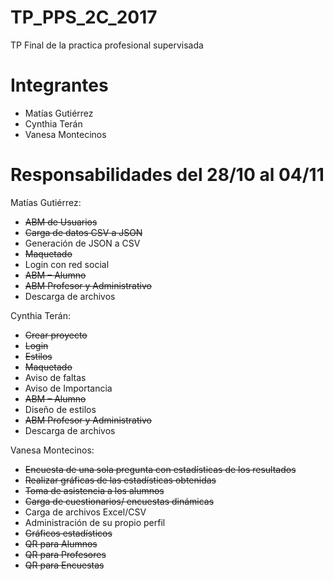 # TP_PPS_2C_2017
TP Final de la practica profesional supervisada

# Integrantes
- Matías Gutiérrez
- Cynthia Terán
- Vanesa Montecinos

# Responsabilidades del 28/10 al 04/11

 Matías Gutiérrez:
  - <strike>ABM de Usuarios</strike>
  - <strike>Carga de datos CSV a JSON</strike>
  - Generación de JSON a CSV
  - <strike>Maquetado</strike>
  - Login con red social
  - <strike>ABM – Alumno</strike>
  - <strike>ABM Profesor y Administrativo</strike>
  - Descarga de archivos
 
 Cynthia Terán:
  - <strike>Crear proyecto</strike>
  - <strike>Login</strike>
  - <strike>Estilos</strike>
  - <strike>Maquetado</strike>
  - Aviso de faltas
  - Aviso de Importancia
  - <strike>ABM – Alumno</strike>
  - Diseño de estilos
  - <strike>ABM Profesor y Administrativo</strike>
  - Descarga de archivos

 Vanesa Montecinos:
  - <strike>Encuesta de una sola pregunta con estadísticas de los resultados</strike>
  - <strike>Realizar gráficas de las estadísticas obtenidas</strike>
  - <strike>Toma de asistencia a los alumnos</strike>
  - <strike>Carga de cuestionarios/ encuestas dinámicas</strike>
  - Carga de archivos Excel/CSV
  - Administración de su propio perfil
  - <strike>Gráficos estadísticos</strike>
  - <strike>QR para Alumnos</strike>
  - <strike>QR para Profesores</strike>
  - <strike>QR para Encuestas</strike>
  
